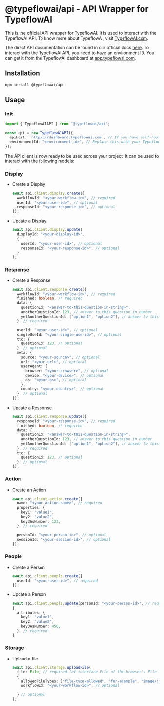 # @typeflowai/api - API Wrapper for TypeflowAI

This is the official API wrapper for TypeflowAI. It is used to interact with the TypeflowAI API. To know more about TypeflowAI, visit [TypeflowAI.com](https://typeflowaI.com).

The direct API documentation can be found in our official docs [here](https://typeflowaI.com/docs/api/client/overview). To interact with the TypeflowAI API, you need to have an environment ID. You can get it from the TypeflowAI dashboard at [app.typeflowaI.com](https://app.typeflowaI.com).

## Installation

```bash
npm install @typeflowai/api
```

## Usage

### Init

```ts
import { TypeflowAIAPI } from "@typeflowai/api";

const api = new TypeflowAIAPI({
  apiHost: `https://dashboard.typeflowai.com`, // If you have self-hosted TypeflowAI, change this to your self hosted instance's URL
  environmentId: "<environment-id>", // Replace this with your TypeflowAI environment ID
});
```

The API client is now ready to be used across your project. It can be used to interact with the following models:

### Display

- Create a Display

  ```ts
  await api.client.display.create({
    workflowId: "<your-workflow-id>", // required
    userId: "<your-user-id>", // optional
    responseId: "<your-response-id>", // optional
  });
  ```

- Update a Display

  ```ts
  await api.client.display.update(
    displayId: "<your-display-id>",
    {
      userId: "<your-user-id>", // optional
      responseId: "<your-response-id>", // optional
    },
  );
  ```

### Response

- Create a Response

  ```ts
  await api.client.response.create({
    workflowId: "<your-workflow-id>", // required
    finished: boolean, // required
    data: {
      questionId: "<answer-to-this-question-in-string>",
      anotherQuestionId: 123, // answer to this question in number
      yetAnotherQuestionId: ["option1", "option2"], // answer to this question in array,
    }, // required

    userId: "<your-user-id>", // optional
    singleUseId: "<your-single-use-id>", // optional
    ttc: {
      questionId: 123, // optional
    }, // optional
    meta: {
      source: "<your-source>", // optional
      url: "<your-url>", // optional
      userAgent: {
        browser: "<your-browser>", // optional
        device: "<your-device>", // optional
        os: "<your-os>", // optional
      },
      country: "<your-country>", // optional
    }, // optional
  });
  ```

- Update a Response

  ```ts
  await api.client.response.update({
    responseId: "<your-response-id>", // required
    finished: boolean, // required
    data: {
      questionId: "<answer-to-this-question-in-string>",
      anotherQuestionId: 123, // answer to this question in number
      yetAnotherQuestionId: ["option1", "option2"], // answer to this question in array,
    }, // required
    ttc: {
      questionId: 123, // optional
    }, // optional
  });
  ```

### Action

- Create an Action

  ```ts
  await api.client.action.create({
    name: "<your-action-name>", // required
    properties: {
      key1: "value1",
      key2: "value2",
      key3AsNumber: 123,
    }, // required

    personId: "<your-person-id>", // optional
    sessionId: "<your-session-id>", // optional
  });
  ```

### People

- Create a Person

  ```ts
  await api.client.people.create({
    userId: "<your-user-id>", // required
  });
  ```

- Update a Person

  ```ts
  await api.client.people.update(personId: "<your-person-id>", // required
  {
    attributes: {
      key1: "value1",
      key2: "value2",
      key3AsNumber: 456,
    }, // required
  }
  ```

### Storage

- Upload a file

  ```ts
  await api.client.storage.uploadFile(
    file: File, // required (of interface File of the browser's File API)
    {
      allowedFileTypes: ["file-type-allowed", "for-example", "image/jpeg"], // optional
      workflowId: "<your-workflow-id>", // optional

    } // optional
  );
  ```